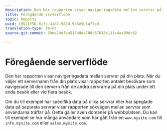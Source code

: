 ```yaml
---
description: Den här rapporten visar navigeringsdata mellan servrar på din plats. När du väljer ett servernamn från din plats visar rapporten antalet besökare som navigerade till den servern från de andra servrarna på din plats under ett enda besök eller vid flera besök.
title: Föregående serverflöde
topic: Reports
uuid: 19521f5b-81fc-41d7-928d-9b6e5b5a77ed
translation-type: tm+mt
source-git-commit: 99ee24efaa517e8da700c67818c111c4aa90dc02

---
```



# Föregående serverflöde

Den här rapporten visar navigeringsdata mellan servrar på din plats. När du väljer ett servernamn från din plats visar rapporten antalet besökare som navigerade till den servern från de andra servrarna på din plats under ett enda besök eller vid flera besök.

Om du till exempel har specifika data på olika servrar eller har speglade data på separata servrar visar rapporten sökvägen mellan servrar som användarna träffar på. Detta gäller även domäner på webbplatsen. Du kan till exempel se hur många användare som har gått från en `www.mysite.com` till `info.mysite.com` eller `sales.mysite.com`.
